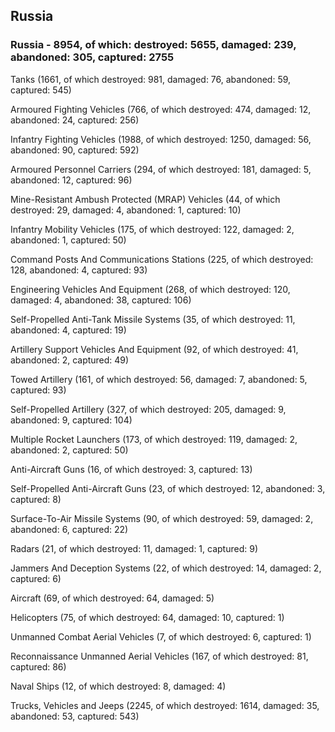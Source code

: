 
 
 ## Russia
 
 ### Russia - 8954, of which: destroyed: 5655, damaged: 239, abandoned: 305, captured: 2755

 

 

 Tanks (1661, of which destroyed: 981, damaged: 76, abandoned: 59, captured: 545)

 Armoured Fighting Vehicles (766, of which destroyed: 474, damaged: 12, abandoned: 24, captured: 256)

 Infantry Fighting Vehicles (1988, of which destroyed: 1250, damaged: 56, abandoned: 90, captured: 592)

 Armoured Personnel Carriers (294, of which destroyed: 181, damaged: 5, abandoned: 12, captured: 96)

 Mine-Resistant Ambush Protected (MRAP) Vehicles (44, of which destroyed: 29, damaged: 4, abandoned: 1, captured: 10)

 Infantry Mobility Vehicles (175, of which destroyed: 122, damaged: 2, abandoned: 1, captured: 50)

 Command Posts And Communications Stations (225, of which destroyed: 128, abandoned: 4, captured: 93)

 Engineering Vehicles And Equipment (268, of which destroyed: 120, damaged: 4, abandoned: 38, captured: 106)

 Self-Propelled Anti-Tank Missile Systems (35, of which destroyed: 11, abandoned: 4, captured: 19)

 Artillery Support Vehicles And Equipment (92, of which destroyed: 41, abandoned: 2, captured: 49)

 Towed Artillery (161, of which destroyed: 56, damaged: 7, abandoned: 5, captured: 93)

 Self-Propelled Artillery (327, of which destroyed: 205, damaged: 9, abandoned: 9, captured: 104)

 Multiple Rocket Launchers (173, of which destroyed: 119, damaged: 2, abandoned: 2, captured: 50)

 Anti-Aircraft Guns (16, of which destroyed: 3, captured: 13)

 Self-Propelled Anti-Aircraft Guns (23, of which destroyed: 12, abandoned: 3, captured: 8)

 Surface-To-Air Missile Systems (90, of which destroyed: 59, damaged: 2, abandoned: 6, captured: 22)

 Radars (21, of which destroyed: 11, damaged: 1, captured: 9)

 Jammers And Deception Systems (22, of which destroyed: 14, damaged: 2, captured: 6)

 Aircraft (69, of which destroyed: 64, damaged: 5)

 Helicopters (75, of which destroyed: 64, damaged: 10, captured: 1)

 Unmanned Combat Aerial Vehicles (7, of which destroyed: 6, captured: 1)

 Reconnaissance Unmanned Aerial Vehicles (167, of which destroyed: 81, captured: 86)

 Naval Ships (12, of which destroyed: 8, damaged: 4)

 Trucks, Vehicles and Jeeps (2245, of which destroyed: 1614, damaged: 35, abandoned: 53, captured: 543)

